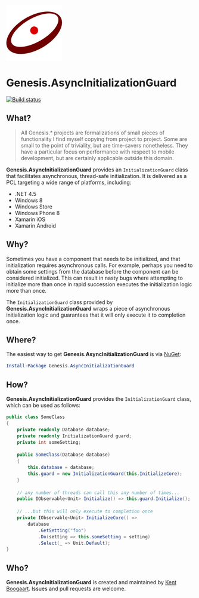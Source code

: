 ![Logo](Art/Logo150x150.png "Logo")

# Genesis.AsyncInitializationGuard

[![Build status](https://ci.appveyor.com/api/projects/status/x6se35kyjcl5u2p9?svg=true)](https://ci.appveyor.com/project/kentcb/genesis-asyncinitializationguard)

## What?

> All Genesis.* projects are formalizations of small pieces of functionality I find myself copying from project to project. Some are small to the point of triviality, but are time-savers nonetheless. They have a particular focus on performance with respect to mobile development, but are certainly applicable outside this domain.
 
**Genesis.AsyncInitializationGuard** provides an `InitializationGuard` class that facilitates asynchronous, thread-safe initialization. It is delivered as a PCL targeting a wide range of platforms, including:

* .NET 4.5
* Windows 8
* Windows Store
* Windows Phone 8
* Xamarin iOS
* Xamarin Android

## Why?

Sometimes you have a component that needs to be initialized, and that initialization requires asynchronous calls. For example, perhaps you need to obtain some settings from the database before the component can be considered initialized. This can result in nasty bugs where attempting to initialize more than once in rapid succession executes the initialization logic more than once.

The `InitializationGuard` class provided by **Genesis.AsyncInitializationGuard** wraps a piece of asynchronous initialization logic and guarantees that it will only execute it to completion once.

## Where?

The easiest way to get **Genesis.AsyncInitializationGuard** is via [NuGet](http://www.nuget.org/packages/Genesis.AsyncInitializationGuard/):

```PowerShell
Install-Package Genesis.AsyncInitializationGuard
```

## How?

**Genesis.AsyncInitializationGuard** provides the `InitializationGuard` class, which can be used as follows:

```C#
public class SomeClass
{
    private readonly Database database;
    private readonly InitializationGuard guard;
    private int someSetting;

    public SomeClass(Database database)
    {
        this.database = database;
        this.guard = new InitializationGuard(this.InitializeCore);
    }

    // any number of threads can call this any number of times...
    public IObservable<Unit> Initialize() => this.guard.Initialize();

    // ...but this will only execute to completion once
    private IObservable<Unit> InitializeCore() =>
        database
            .GetSetting("foo")
            .Do(setting => this.someSetting = setting)
            .Select(_ => Unit.Default);
}
``` 

## Who?

**Genesis.AsyncInitializationGuard** is created and maintained by [Kent Boogaart](http://kent-boogaart.com). Issues and pull requests are welcome.